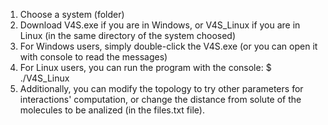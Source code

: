 1) Choose a system (folder)
2) Download V4S.exe if you are in Windows, or V4S_Linux if you are in Linux (in the same directory of the system choosed)
3) For Windows users, simply double-click the V4S.exe (or you can open it with console to read the messages)
4) For Linux users, you can run the program with the console: $ ./V4S_Linux
5) Additionally, you can modify the topology to try other parameters for interactions' computation, or change the distance from solute of the molecules to be analized (in the files.txt file).
